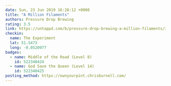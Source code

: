 ```yaml
---
date: Sun, 23 Jun 2019 16:28:12 +0000
title: "A Million Filaments"
authors: Pressure Drop Brewing
rating: 3.5
link: https://untappd.com/b/pressure-drop-brewing-a-million-filaments/3256678
checkin:
  name: The Experiment
  lat: 51.5473
  long: -0.0520977
badges:
  - name: Middle of the Road (Level 8)
    id: 522340424
  - name: God Save the Queen (Level 14)
    id: 522340425
posting_method: https://ownyourpint.chrisburnell.com/
---
```

